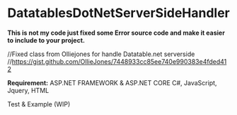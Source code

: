 # DatatablesDotNetServerSideHandler

**This is not my code just fixed some Error source code and make it easier to include to your project.**

//Fixed class from Olliejones for handle Datatable.net serverside
//https://gist.github.com/OllieJones/7448933cc85ee740e990383e4fded412

**Requirement:**
ASP.NET FRAMEWORK & ASP.NET CORE
C#, JavaScript, Jquery, HTML

Test & Example (WIP)
